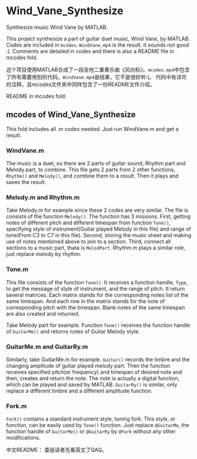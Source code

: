 # Wind_Vane_Synthesize
Synthesize music Wind Vane by MATLAB. 

This project synthesize a part of guitar duet music, Wind Vane, by MATLAB. Codes are included in ```mcodes```. ```WindVane.mp4``` is the result. It sounds not good :(. Comments are detailed in codes and there is also a README file in mcodes fold. 

这个项目使用MATLAB合成了一段吉他二重奏乐曲《风向标》。```mcodes.mp4```中包含了所有需要用到的代码。```WindVane.mp4```是结果，它不是很好听:(。 代码中有详尽的注释，且mcodes文件夹中同样包含了一份README文件介绍。

README in mcodes fold: 
## mcodes of Wind_Vane_Synthesize

This fold includes all .m codes needed. Just run WindVane.m and get a result. 

### WindVane.m 

The music is a duet, so there are 2 parts of guitar sound, Rhythm part and Melody part, to combine. 
This file gets 2 parts from 2 other functions, ```Rhythm()``` and ```Melody()```, and combine them 
to a result. Then it plays and saves the result. 

### Melody.m and Rhythm.m 

Take Melody.m for example since these 2 codes are very similar. The file is consists of the function 
```Melody()```. The function has 3 missions. First, getting notes of different pitch and different 
timespan from function ```Tone()```, specifying style of instrument(Guitar played Melody in this file) 
and range of tone(From C3 to C7 in this file). Second, 
storing the music sheet and making use of notes mentioned above to join to a section. Third, connect 
all sections to a music part, thata is ```MelodPart```. Rhythm.m plays a similar role, just replace 
melody by rhythm. 

### Tone.m 
This file consists of the function ```Tone()```. It receives a function handle, ```Type```, to get the 
message of style of instrument, and the range of pitch. It return several matrices. Each matrix 
stands for the corresponding notes list of the same timespan. And each row in the matrix stands for 
the note of corresponding pitch with the timespan. Blank notes of the same timespan are also created 
and returned. 

Take Melody part for example. Function ```Tone()``` receives the function handle of ```GuitarMe()``` 
and returns notes of Guitar Melody style. 

### GuitarMe.m and GuitarRy.m 
Similarly, take GuitarMe.m for example. ```Guitar()``` records the timbre and the changing amplitude 
of guitar played melody part. Then the function receives specified pitch(or frequency) and timespan 
of desired note and then, creates and return the note. The note is actually a digital function, 
which can be played and saved by MATLAB. ```GuitarRy()``` is similar, only replace a different timbre 
and a different amplitude function. 

### Fork.m 
```Fork()``` contains a standard instrument style, tuning fork. This style, or function, can be easily 
used by ```Tone()``` function. Just replace ```@GuitarMe```, the function handle of ```GuitarMe()``` 
or ```@GuitarRy``` by ```@Fork``` without any other modifications. 

中文README： 
委屈读者先看英文了QAQ。 



